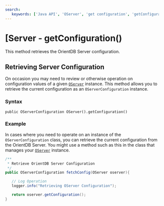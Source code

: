 ```yaml
---
search:
   keywords: ['Java API', 'OServer', 'get configuration', 'getConfiguration']
---
```


# [Server - getConfiguration()

This method retrieves the OrientDB Server configuration.

## Retrieving Server Configuration

On occasion you may need to review or otherwise operation on configuration values of a given [`OServer`](Java-Ref-OServer.md) instance.  This method allows you to retrieve the current configuration as an `OServerConfiguration` instance.

### Syntax

```
public OServerConfiguration OServer().getConfiguration()
```

### Example

In cases where you need to operate on an instance of the `OServerConfiguration` class, you can retrieve the current configuration from the OrientDB Server.  You might use a method such as this in the class that manages your [`OServer`](Java-Ref-OServer.md) instance.

```java
/**
 * Retrieve OrientDB Server Configuration
 */
public OServerConfiguration fetchConfig(OServer oserver){

   // Log Operation
   logger.info("Retrieving OServer Configuration");

   return oserver.getConfiguration();
}
```

